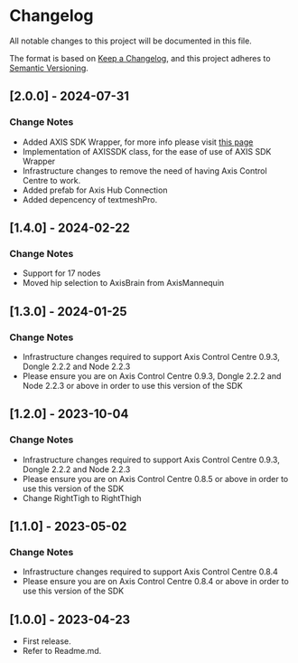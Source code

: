# Changelog
All notable changes to this project will be documented in this file.

The format is based on [Keep a Changelog](https://keepachangelog.com/en/1.0.0/),
and this project adheres to [Semantic Versioning](https://semver.org/spec/v2.0.0.html).

## [2.0.0] - 2024-07-31

### Change Notes
- Added AXIS SDK Wrapper, for more info please visit [this page](https://refract-technologies.github.io/AXIS-SDK/group___functions.html)
- Implementation of AXISSDK class, for the ease of use of AXIS SDK Wrapper
- Infrastructure changes to remove the need of having Axis Control Centre to work.
- Added prefab for Axis Hub Connection
- Added depencency of textmeshPro. 


## [1.4.0] - 2024-02-22

### Change Notes
- Support for 17 nodes
- Moved hip selection to AxisBrain from AxisMannequin

## [1.3.0] - 2024-01-25

### Change Notes
- Infrastructure changes required to support Axis Control Centre 0.9.3, Dongle 2.2.2 and Node 2.2.3
- Please ensure you are on Axis Control Centre 0.9.3, Dongle 2.2.2 and Node 2.2.3 or above in order to use this version of the SDK

## [1.2.0] - 2023-10-04

### Change Notes
- Infrastructure changes required to support Axis Control Centre 0.9.3, Dongle 2.2.2 and Node 2.2.3
- Please ensure you are on Axis Control Centre 0.8.5 or above in order to use this version of the SDK
- Change RightTigh to RightThigh


## [1.1.0] - 2023-05-02

### Change Notes
- Infrastructure changes required to support Axis Control Centre 0.8.4
- Please ensure you are on Axis Control Centre 0.8.4 or above in order to use this version of the SDK

## [1.0.0] - 2023-04-23
- First release.
- Refer to Readme.md.


